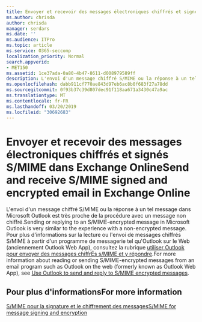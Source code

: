 ```yaml
---
title: Envoyer et recevoir des messages électroniques chiffrés et signés S/MIME dans Exchange Online
ms.author: chrisda
author: chrisda
manager: serdars
ms.date: ''
ms.audience: ITPro
ms.topic: article
ms.service: O365-seccomp
localization_priority: Normal
search.appverid:
- MET150
ms.assetid: 1ce37ada-0a80-4b47-8611-d008979589ff
description: L'envoi d'un message chiffré S/MIME ou la réponse à un tel message dans Microsoft Outlook est très proche de la procédure avec un message non chiffré.
ms.openlocfilehash: dabb911cf770ae843d97eb6ac8b0f683f27a78dd
ms.sourcegitcommit: 0f93b37c39d807dec91f118aa671a3430c47a9ac
ms.translationtype: MT
ms.contentlocale: fr-FR
ms.lasthandoff: 03/20/2019
ms.locfileid: "30692683"
---
```

# <a name="send-and-receive-smime-signed-and-encrypted-email-in-exchange-online"></a><span data-ttu-id="b7ccd-103">Envoyer et recevoir des messages électroniques chiffrés et signés S/MIME dans Exchange Online</span><span class="sxs-lookup"><span data-stu-id="b7ccd-103">Send and receive S/MIME signed and encrypted email in Exchange Online</span></span>

<span data-ttu-id="b7ccd-104">L'envoi d'un message chiffré S/MIME ou la réponse à un tel message dans Microsoft Outlook est très proche de la procédure avec un message non chiffré.</span><span class="sxs-lookup"><span data-stu-id="b7ccd-104">Sending or replying to an S/MIME-encrypted message in Microsoft Outlook is very similar to the experience with a non-encrypted message.</span></span> <span data-ttu-id="b7ccd-105">Pour plus d'informations sur la lecture ou l'envoi de messages chiffrés S/MIME à partir d'un programme de messagerie tel qu'Outlook sur le Web (anciennement Outlook Web App), consultez la rubrique [utiliser Outlook pour envoyer des messages chiffrÉs s/MIME et y répondre](https://go.microsoft.com/fwlink/p/?LinkId=392520).</span><span class="sxs-lookup"><span data-stu-id="b7ccd-105">For more information about reading or sending S/MIME-encrypted messages from an email program such as Outlook on the web (formerly known as Outlook Web App), see [Use Outlook to send and reply to S/MIME encrypted messages](https://go.microsoft.com/fwlink/p/?LinkId=392520).</span></span>

## <a name="for-more-information"></a><span data-ttu-id="b7ccd-106">Pour plus d'informations</span><span class="sxs-lookup"><span data-stu-id="b7ccd-106">For more information</span></span>

[<span data-ttu-id="b7ccd-107">S/MIME pour la signature et le chiffrement des messages</span><span class="sxs-lookup"><span data-stu-id="b7ccd-107">S/MIME for message signing and encryption</span></span>](s-mime-for-message-signing-and-encryption.md)
